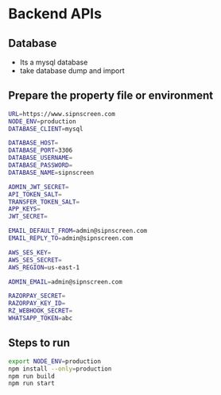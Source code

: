 # Backend APIs

## Database
- Its a mysql database
- take database dump and import

## Prepare the property file or environment

```sh
URL=https://www.sipnscreen.com
NODE_ENV=production
DATABASE_CLIENT=mysql

DATABASE_HOST=
DATABASE_PORT=3306
DATABASE_USERNAME=
DATABASE_PASSWORD=
DATABASE_NAME=sipnscreen

ADMIN_JWT_SECRET=
API_TOKEN_SALT=
TRANSFER_TOKEN_SALT=
APP_KEYS=
JWT_SECRET=

EMAIL_DEFAULT_FROM=admin@sipnscreen.com
EMAIL_REPLY_TO=admin@sipnscreen.com

AWS_SES_KEY=
AWS_SES_SECRET=
AWS_REGION=us-east-1

ADMIN_EMAIL=admin@sipnscreen.com

RAZORPAY_SECRET=
RAZORPAY_KEY_ID=
RZ_WEBHOOK_SECRET=
WHATSAPP_TOKEN=abc

```

## Steps to run
```sh
export NODE_ENV=production
npm install --only=production
npm run build
npm run start
```

